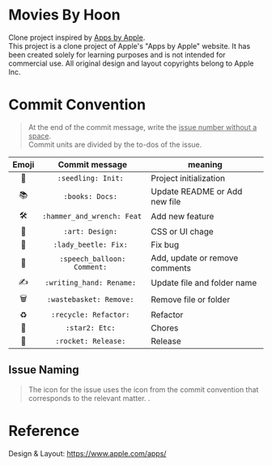 # Movies By Hoon

Clone project inspired by [Apps by Apple](https://www.apple.com/apps/). <br/> This project is a clone project of Apple's "Apps by Apple" website. It has been created solely for learning purposes and is not intended for commercial use. All original design and layout copyrights belong to Apple Inc.

# Commit Convention

> At the end of the commit message, write the <u>issue number without a space</u>.<br> Commit units are divided by the to-dos of the issue.

| Emoji |        Commit message        | meaning                        |
| :---: | :--------------------------: | ------------------------------ |
|  🌱   |     `:seedling: Init: `      | Project initialization         |
|  📚   |       `:books: Docs: `       | Update README or Add new file  |
|  🛠️   | `:hammer_and_wrench: Feat `  | Add new feature                |
|  🎨   |       `:art: Design: `       | CSS or UI chage                |
|  🐞   |    `:lady_beetle: Fix: `     | Fix bug                        |
|  💬   | `:speech_balloon: Comment: ` | Add, update or remove comments |
|  ✍️   |  `:writing_hand: Rename: `   | Update file and folder name    |
|  🗑️   |   `:wastebasket: Remove: `   | Remove file or folder          |
|  ♻️   |    `:recycle: Refactor: `    | Refactor                       |
|  🌟   |       `:star2: Etc: `        | Chores                         |
|  🚀   |     `:rocket: Release: `     | Release                        |

## Issue Naming

> The icon for the issue uses the icon from the commit convention that corresponds to the relevant matter. .<br>

# Reference

Design & Layout: https://www.apple.com/apps/
